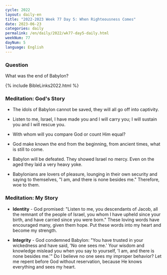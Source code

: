 ```yaml
---
cycle: 2022
layout: daily-en
title: "2022-2023 Week 77 Day 5: When Righteousness Comes"
date: 2023-06-23
categories: daily
permalink: /en/daily/2022/wk77-day5-daily.html
weekNum: 77
dayNum: 5
language: English
---
```


### Question     
What was the end of Babylon?

{% include BibleLinks2022.html %} 

### Meditation: God's Story   
+ The idols of Babylon cannot be saved, they will all go off into captivity. 

+ Listen to me, Israel, I have made you and I will carry you; I will sustain you and I will rescue you. 

+ With whom will you compare God or count Him equal? 

+ God make known the end from the beginning, from ancient times, what is still to come. 

+ Babylon will be defeated. They showed Israel no mercy. Even on the aged they laid a very heavy yoke. 

+ Babylonians are lovers of pleasure, lounging in their own security and saying to themselves, "I am, and there is none besides me." Therefore, woe to them. 

### Meditation: My Story   
+ **Identity** - God promised: "Listen to me, you descendants of Jacob, all the remnant of the people of Israel, you whom I have upheld since your birth, and have carried since you were born." These loving words have encouraged many, given them hope. Put these words into my heart and become my strength. 

+ **Integrity** - God condemned Babylon: "You have trusted in your wickedness and have said, 'No one sees me.' Your wisdom and knowledge mislead you when you say to yourself, 'I am, and there is none besides me.'" Do I believe no one sees my improper behavior? Let me repent before God without reservation, because He knows everything and sees my heart. 
